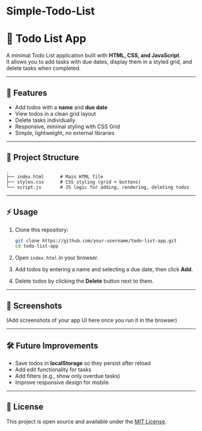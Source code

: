# Simple-Todo-List
# 📝 Todo List App

A minimal Todo List application built with **HTML, CSS, and JavaScript**.  
It allows you to add tasks with due dates, display them in a styled grid, and delete tasks when completed.  

---

## 🚀 Features
- Add todos with a **name** and **due date**
- View todos in a clean grid layout
- Delete tasks individually
- Responsive, minimal styling with CSS Grid
- Simple, lightweight, no external libraries

---

## 📂 Project Structure
````
.
├── index.html      # Main HTML file
├── styles.css      # CSS styling (grid + buttons)
└── script.js       # JS logic for adding, rendering, deleting todos

````

---

## ⚡ Usage
1. Clone this repository:
   ```bash
   git clone https://github.com/your-username/todo-list-app.git
   cd todo-list-app

2. Open `index.html` in your browser.

3. Add todos by entering a name and selecting a due date, then click **Add**.

4. Delete todos by clicking the **Delete** button next to them.

---

## 🎨 Screenshots

(Add screenshots of your app UI here once you run it in the browser)

---

## 🛠️ Future Improvements

* Save todos in **localStorage** so they persist after reload
* Add edit functionality for tasks
* Add filters (e.g., show only overdue tasks)
* Improve responsive design for mobile

---

## 📄 License

This project is open source and available under the [MIT License](LICENSE).